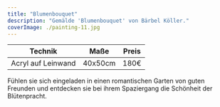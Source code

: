 ```yaml
---
title: "Blumenbouquet"
description: "Gemälde 'Blumenbouquet' von Bärbel Köller."
coverImage: ./painting-11.jpg
---
```


| Technik         | Maße    | Preis |
|-----------------|---------|-------|
| Acryl auf Leinwand | 40x50cm | 180€  |


Fühlen sie sich eingeladen in einen romantischen Garten von guten Freunden und entdecken sie bei ihrem Spaziergang die Schönheit der Blütenpracht.